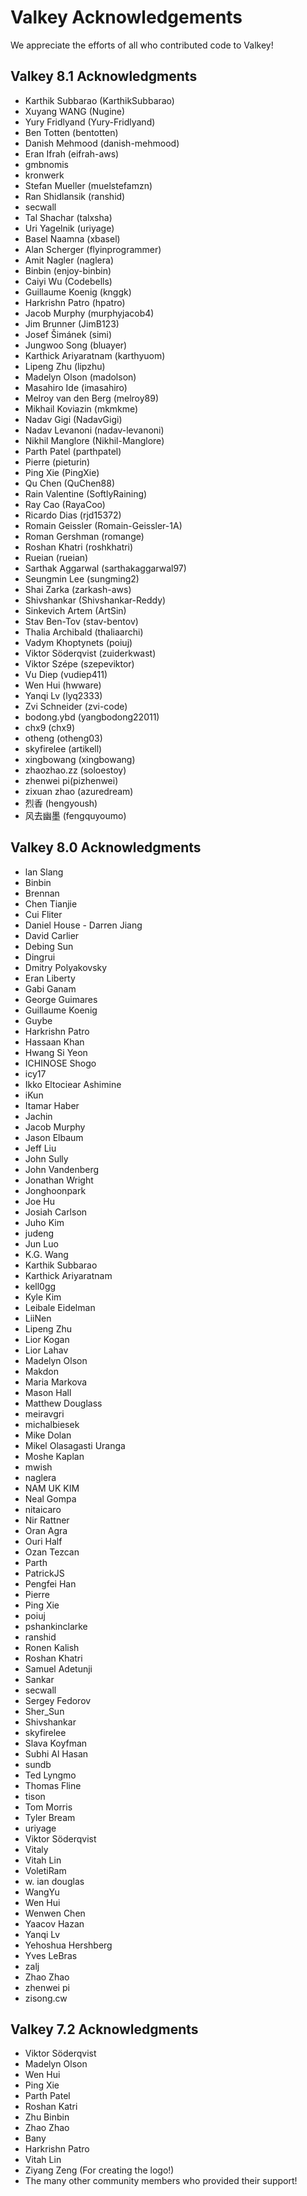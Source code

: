 # Valkey Acknowledgements

We appreciate the efforts of all who contributed code to Valkey!

## Valkey 8.1 Acknowledgments

- Karthik Subbarao (KarthikSubbarao)
- Xuyang WANG (Nugine)
- Yury Fridlyand (Yury-Fridlyand)
- Ben Totten (bentotten)
- Danish Mehmood (danish-mehmood)
- Eran Ifrah (eifrah-aws)
- gmbnomis
- kronwerk
- Stefan Mueller (muelstefamzn)
- Ran Shidlansik (ranshid)
- secwall
- Tal Shachar (talxsha)
- Uri Yagelnik (uriyage)
- Basel Naamna (xbasel)
- Alan Scherger (flyinprogrammer)
- Amit Nagler (naglera)
- Binbin (enjoy-binbin)
- Caiyi Wu (Codebells)
- Guillaume Koenig (knggk)
- Harkrishn Patro (hpatro)
- Jacob Murphy (murphyjacob4)
- Jim Brunner (JimB123)
- Josef Šimánek (simi)
- Jungwoo Song (bluayer)
- Karthick Ariyaratnam (karthyuom)
- Lipeng Zhu (lipzhu)
- Madelyn Olson (madolson)
- Masahiro Ide (imasahiro)
- Melroy van den Berg (melroy89)
- Mikhail Koviazin (mkmkme)
- Nadav Gigi (NadavGigi)
- Nadav Levanoni (nadav-levanoni)
- Nikhil Manglore (Nikhil-Manglore)
- Parth Patel (parthpatel)
- Pierre (pieturin)
- Ping Xie (PingXie)
- Qu Chen (QuChen88)
- Rain Valentine (SoftlyRaining)
- Ray Cao (RayaCoo)
- Ricardo Dias (rjd15372)
- Romain Geissler (Romain-Geissler-1A)
- Roman Gershman (romange)
- Roshan Khatri (roshkhatri)
- Rueian (rueian)
- Sarthak Aggarwal (sarthakaggarwal97)
- Seungmin Lee (sungming2)
- Shai Zarka (zarkash-aws)
- Shivshankar (Shivshankar-Reddy)
- Sinkevich Artem (ArtSin)
- Stav Ben-Tov (stav-bentov)
- Thalia Archibald (thaliaarchi)
- Vadym Khoptynets (poiuj)
- Viktor Söderqvist (zuiderkwast)
- Viktor Szépe (szepeviktor)
- Vu Diep (vudiep411)
- Wen Hui (hwware)
- Yanqi Lv (lyq2333)
- Zvi Schneider (zvi-code)
- bodong.ybd (yangbodong22011)
- chx9 (chx9)
- otheng (otheng03)
- skyfirelee (artikell)
- xingbowang (xingbowang)
- zhaozhao.zz (soloestoy)
- zhenwei pi(pizhenwei)
- zixuan zhao (azuredream)
- 烈香 (hengyoush)
- 风去幽墨 (fengquyoumo)

## Valkey 8.0 Acknowledgments

- lan Slang
- Binbin
- Brennan
- Chen Tianjie
- Cui Fliter
- Daniel House - Darren Jiang
- David Carlier
- Debing Sun
- Dingrui
- Dmitry Polyakovsky
- Eran Liberty
- Gabi Ganam
- George Guimares
- Guillaume Koenig
- Guybe
- Harkrishn Patro
- Hassaan Khan
- Hwang Si Yeon
- ICHINOSE Shogo
- icy17
- Ikko Eltociear Ashimine
- iKun
- Itamar Haber
- Jachin
- Jacob Murphy
- Jason Elbaum
- Jeff Liu
- John Sully
- John Vandenberg
- Jonathan Wright
- Jonghoonpark
- Joe Hu
- Josiah Carlson
- Juho Kim
- judeng
- Jun Luo
- K.G. Wang
- Karthik Subbarao
- Karthick Ariyaratnam
- kell0gg
- Kyle Kim
- Leibale Eidelman
- LiiNen
- Lipeng Zhu
- Lior Kogan
- Lior Lahav
- Madelyn Olson
- Makdon
- Maria Markova
- Mason Hall
- Matthew Douglass
- meiravgri
- michalbiesek
- Mike Dolan
- Mikel Olasagasti Uranga
- Moshe Kaplan
- mwish
- naglera
- NAM UK KIM
- Neal Gompa
- nitaicaro
- Nir Rattner
- Oran Agra
- Ouri Half
- Ozan Tezcan
- Parth
- PatrickJS
- Pengfei Han
- Pierre
- Ping Xie
- poiuj
- pshankinclarke
- ranshid
- Ronen Kalish
- Roshan Khatri
- Samuel Adetunji
- Sankar
- secwall
- Sergey Fedorov
- Sher_Sun
- Shivshankar
- skyfirelee
- Slava Koyfman
- Subhi Al Hasan
 - sundb
- Ted Lyngmo
- Thomas Fline
- tison
- Tom Morris
- Tyler Bream
- uriyage
- Viktor Söderqvist
- Vitaly
- Vitah Lin
- VoletiRam
- w. ian douglas
- WangYu
- Wen Hui
- Wenwen Chen
- Yaacov Hazan
- Yanqi Lv
- Yehoshua Hershberg
- Yves LeBras
- zalj
- Zhao Zhao
- zhenwei pi
- zisong.cw

## Valkey 7.2 Acknowledgments

- Viktor Söderqvist
- Madelyn Olson
- Wen Hui
- Ping Xie
- Parth Patel
- Roshan Katri
- Zhu Binbin
- Zhao Zhao
- Bany
- Harkrishn Patro
- Vitah Lin
- Ziyang Zeng (For creating the logo!)
- The many other community members who provided their support!
